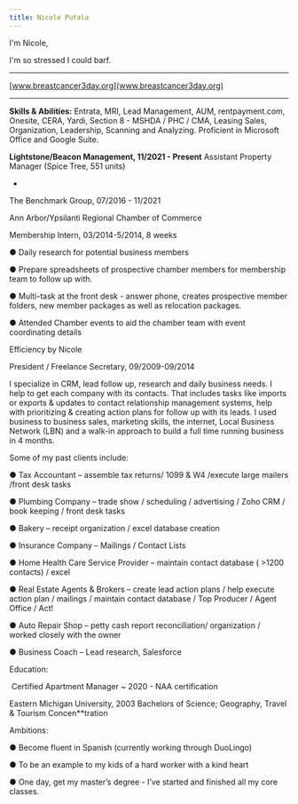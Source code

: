 ```yaml
---
title: Nicole Putala
---
```


I'm Nicole, 

I'm so stressed I could barf.

<hr>

[www.breastcancer3day.org](www.breastcancer3day.org)

<hr>

**Skills & Abilities:** Entrata, MRI, Lead Management, AUM, rentpayment.com, Onesite, CERA, Yardi, Section 8 - MSHDA / PHC / CMA, Leasing Sales, Organization, Leadership, Scanning and Analyzing. Proficient in Microsoft Office and Google Suite.

**Lightstone/Beacon Management, 11/2021 - Present**
Assistant Property Manager (Spice Tree, 551 units)

- 

The Benchmark Group, 07/2016 - 11/2021

 

Ann Arbor/Ypsilanti Regional Chamber of Commerce 

Membership Intern, 03/2014-5/2014, 8 weeks

●    Daily research for potential business members

●    Prepare spreadsheets of prospective chamber members for membership team to follow up with. 

●    Multi-task at the front desk - answer phone, creates prospective member folders, new member packages as well as relocation packages. 

●    Attended Chamber events to aid the chamber team with event coordinating details

 

Efficiency by Nicole 

President / Freelance Secretary, 09/2009-09/2014 

I specialize in CRM, lead follow up, research and daily business needs. I help to get each company with its contacts. That includes tasks like imports or exports & updates to contact relationship management systems, help with prioritizing & creating action plans for follow up with its leads. I used business to business sales, marketing skills, the internet, Local Business Network (LBN) and a walk-in approach to build a full time running business in 4 months. 

 

Some of my past clients include:

●    Tax Accountant – assemble tax returns/ 1099 & W4 /execute large mailers /front desk tasks

●    Plumbing Company – trade show / scheduling / advertising / Zoho CRM / book keeping / front desk tasks 

●    Bakery – receipt organization / excel database creation

●    Insurance Company – Mailings / Contact Lists

●    Home Health Care Service Provider – maintain contact database ( >1200 contacts) / excel

●    Real Estate Agents & Brokers – create lead action plans / help execute action plan / mailings / maintain contact database / Top Producer / Agent Office / Act! 

●    Auto Repair Shop – petty cash report reconciliation/ organization / worked closely with the owner

●    Business Coach – Lead research, Salesforce

 

Education:

​      Certified Apartment Manager ~ 2020 - NAA certification

Eastern Michigan University, 2003 Bachelors of Science; Geography, Travel & Tourism Concen**tration

 

Ambitions:

●    Become fluent in Spanish (currently working through DuoLingo)

●    To be an example to my kids of a hard worker with a kind heart

●    One day, get my master’s degree - I’ve started and finished all my core classes.
